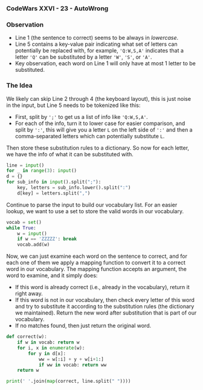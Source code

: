 ### CodeWars XXVI - 23 - AutoWrong

### Observation

* Line 1 (the sentence to correct) seems to be always in *lowercase*.
* Line 5 contains a key-value pair indicating what set of letters can potentially be replaced with, for example, `'Q:W,S,A'` indicates that a letter `'Q'` can be substituted by a letter `'W'`, `'S'`, or `'A'`.
* Key observation, each word on Line 1 will only have at most 1 letter to be substituted.

### The Idea
We likely can skip Line 2 through 4 (the keyboard layout), this is just noise in the input, but Line 5 needs to be tokenized like this:

* First, split by `';'` to get us a list of info like `'Q:W,S,A'`.
* For each of the info, turn it to lower case for easier comparison, and split by `':'`, this will give you a letter `L` on the left side of `':'` and then a comma-separated letters which can potentially substitute `L`.

Then store these substitution rules to a dictionary.  So now for each letter, we have the info of what it can be substituted with.

```python
line = input()
for _ in range(3): input()
d = {}
for sub_info in input().split(";"):
    key, letters = sub_info.lower().split(":")
    d[key] = letters.split(",")
```

Continue to parse the input to build our vocabulary list.  For an easier lookup, we want to use a set to store the valid words in our vocabulary.

```python
vocab = set()
while True:
    w = input()
    if w == 'ZZZZZ': break
    vocab.add(w)
```

Now, we can just examine each word on the sentence to correct, and for each one of them we apply a mapping function to convert it to a correct word in our vocabulary.  The mapping function accepts an argument, the word to examine, and it simply does:

* If this word is already correct (i.e., already in the vocabulary), return it right away.
* If this word is not in our vocabulary, then check every letter of this word and try to substitute it according to the substitution rules (the dictionary we maintained). Return the new word after substitution that is part of our vocabulary.
* If no matches found, then just return the original word.

```python
def correct(w):
    if w in vocab: return w
    for i, x in enumerate(w):
        for y in d[x]:
            ww = w[:i] + y + w[i+1:]
            if ww in vocab: return ww
    return w

print(' '.join(map(correct, line.split(" "))))
```

